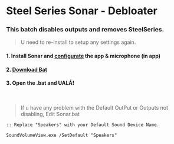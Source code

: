# Steel Series Sonar - Debloater
### This batch disables outputs and removes SteelSeries.
> U need to re-install to setup any settings again.
#### 1. Install Sonar and [configurate](https://yt.com) the app & microphone (in app)
#### 2. [**Download Bat**](https://github.com/gzmatte/sonar/releases/download/1/SS-Debloat.bat)
#### 3. Open the .bat and UALÁ!



</br>


> If u have any problem with the Default OutPut or Outputs not disabling, Edit Sonar.bat 
```
:: Replace "Speakers" with your Default Sound Device Name.

SoundVolumeView.exe /SetDefault "Speakers"
```
